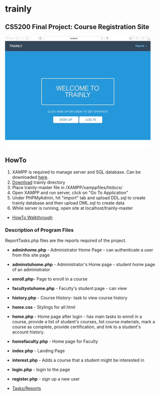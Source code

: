 # trainly
## CS5200 Final Project: Course Registration Site 

 
![landing-page](https://github.com/ArcyFlores/trainly/blob/master/overview.gif)

## HowTo

1. XAMPP is required to manage server and SQL database. Can be downloaded [here](https://www.apachefriends.org/index.html). 
2. [Download](https://github.com/ArcyFlores/trainly/archive/master.zip) trainly directory
3. Place trainly-master file in /XAMPP/xamppfiles/htdocs/ 
4. Open XAMPP and run server, click on "Go To Application"
5. Under PHPMyAdmin, hit "import" tab and upload DDL.sql to create trainly database and then upload DML.sql to create data
6. While server is running, open site at localhost/trainly-master 

* [HowTo Walkthrough](https://youtu.be/KThqmof7SHY)

### Description of Program Files 

ReportTasks.php files are the reports required of the project. 

* **adminhome.php** - Administrator Home Page - can authenticate a user from this site page
* **adminstuhome.php** - Administrator's Home page - student home page of an administrator
* **enroll.php**- Page to enroll in a course 
* **facultystuhome.php**	- Faculty's student page - can view 
* **history.php**	- Course History- task to view course history
* **home.css** - Stylings for all html 	
* **home.php** - Home page after login - has main tasks to enroll in a course, provide a list of student's courses, list   			course materials, mark a course as complete, provide certification, and link to a student's account 				history. 
* **homefaculty.php**	- Home page for Faculty
* **index.php** - Landing Page
* **interest.php** - Adds a course that a student might be interested in 
* **login.php** - login to the page  
* **register.php** - sign up a new user


* [Tasks/Reports](https://youtu.be/tRRkFwFp2Sk)


